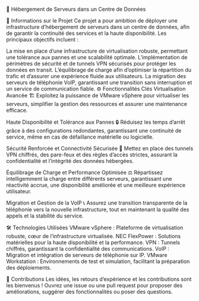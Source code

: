 🏢 Hébergement de Serveurs dans un Centre de Données

📝 Informations sur le Projet
Ce projet a pour ambition de déployer une infrastructure d’hébergement de serveurs dans un centre de données, afin de garantir la continuité des services et la haute disponibilité. Les principaux objectifs incluent :

La mise en place d’une infrastructure de virtualisation robuste, permettant une tolérance aux pannes et une scalabilité optimale.
L’implémentation de périmètres de sécurité et de tunnels VPN sécurisés pour protéger les données en transit.
L’équilibrage de charge afin d’optimiser la répartition du trafic et d’assurer une expérience fluide aux utilisateurs.
La migration des serveurs de téléphonie VoIP, garantissant une transition sans interruption et un service de communication fiable.
⚙️ Fonctionnalités Clés
Virtualisation Avancée 🏗️
Exploitez la puissance de VMware vSphere pour virtualiser les serveurs, simplifier la gestion des ressources et assurer une maintenance efficace.

Haute Disponibilité et Tolérance aux Pannes 🔒
Réduisez les temps d’arrêt grâce à des configurations redondantes, garantissant une continuité de service, même en cas de défaillance matérielle ou logicielle.

Sécurité Renforcée et Connectivité Sécurisée 🔐
Mettez en place des tunnels VPN chiffrés, des pare-feux et des règles d’accès strictes, assurant la confidentialité et l’intégrité des données hébergées.

Équilibrage de Charge et Performance Optimisée ⚖️
Répartissez intelligemment la charge entre différents serveurs, garantissant une réactivité accrue, une disponibilité améliorée et une meilleure expérience utilisateur.

Migration et Gestion de la VoIP 📞
Assurez une transition transparente de la téléphonie vers la nouvelle infrastructure, tout en maintenant la qualité des appels et la stabilité du service.

🛠️ Technologies Utilisées
VMware vSphere : Plateforme de virtualisation robuste, cœur de l’infrastructure virtualisée.
NEC FlexPower : Solutions matérielles pour la haute disponibilité et la performance.
VPN : Tunnels chiffrés, garantissant la confidentialité des communications.
VoIP : Migration et intégration de serveurs de téléphonie sur IP.
VMware Workstation : Environnements de test et simulation, facilitant la préparation des déploiements.

🤝 Contributions
Les idées, les retours d’expérience et les contributions sont les bienvenus ! Ouvrez une issue ou une pull request pour proposer des améliorations, suggérer des fonctionnalités ou poser des questions.
